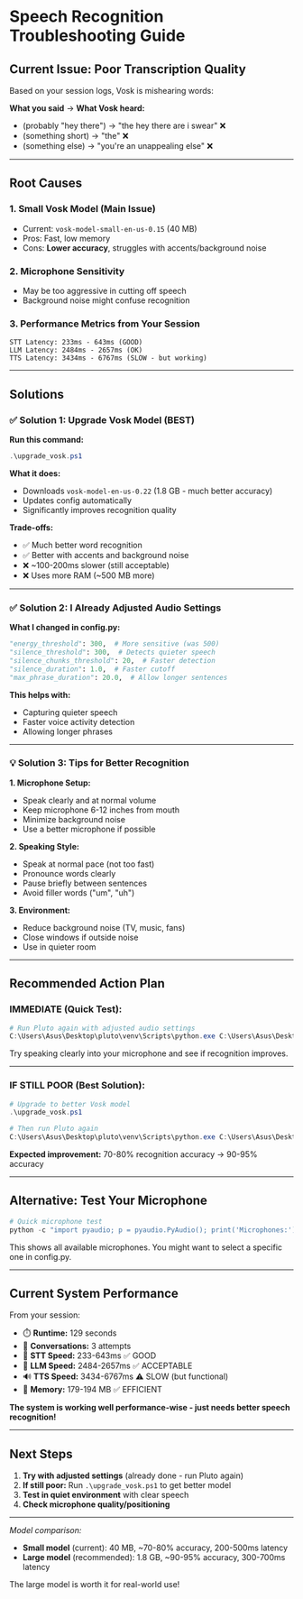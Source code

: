 # Speech Recognition Troubleshooting Guide

## Current Issue: Poor Transcription Quality

Based on your session logs, Vosk is mishearing words:

**What you said** → **What Vosk heard:**
- (probably "hey there") → "the hey there are i swear" ❌
- (something short) → "the" ❌  
- (something else) → "you're an unappealing else" ❌

---

## Root Causes

### 1. **Small Vosk Model** (Main Issue)
- Current: `vosk-model-small-en-us-0.15` (40 MB)
- Pros: Fast, low memory
- Cons: **Lower accuracy**, struggles with accents/background noise

### 2. **Microphone Sensitivity**
- May be too aggressive in cutting off speech
- Background noise might confuse recognition

### 3. **Performance Metrics from Your Session**
```
STT Latency: 233ms - 643ms (GOOD)
LLM Latency: 2484ms - 2657ms (OK)
TTS Latency: 3434ms - 6767ms (SLOW - but working)
```

---

## Solutions

### ✅ **Solution 1: Upgrade Vosk Model (BEST)**

**Run this command:**
```powershell
.\upgrade_vosk.ps1
```

**What it does:**
- Downloads `vosk-model-en-us-0.22` (1.8 GB - much better accuracy)
- Updates config automatically
- Significantly improves recognition quality

**Trade-offs:**
- ✅ Much better word recognition
- ✅ Better with accents and background noise
- ❌ ~100-200ms slower (still acceptable)
- ❌ Uses more RAM (~500 MB more)

---

### ✅ **Solution 2: I Already Adjusted Audio Settings**

**What I changed in config.py:**
```python
"energy_threshold": 300,  # More sensitive (was 500)
"silence_threshold": 300,  # Detects quieter speech
"silence_chunks_threshold": 20,  # Faster detection
"silence_duration": 1.0,  # Faster cutoff
"max_phrase_duration": 20.0,  # Allow longer sentences
```

**This helps with:**
- Capturing quieter speech
- Faster voice activity detection
- Allowing longer phrases

---

### 💡 **Solution 3: Tips for Better Recognition**

**1. Microphone Setup:**
- Speak clearly and at normal volume
- Keep microphone 6-12 inches from mouth
- Minimize background noise
- Use a better microphone if possible

**2. Speaking Style:**
- Speak at normal pace (not too fast)
- Pronounce words clearly
- Pause briefly between sentences
- Avoid filler words ("um", "uh")

**3. Environment:**
- Reduce background noise (TV, music, fans)
- Close windows if outside noise
- Use in quieter room

---

## Recommended Action Plan

### **IMMEDIATE (Quick Test):**
```powershell
# Run Pluto again with adjusted audio settings
C:\Users\Asus\Desktop\pluto\venv\Scripts\python.exe C:\Users\Asus\Desktop\pluto\run.py
```

Try speaking clearly into your microphone and see if recognition improves.

---

### **IF STILL POOR (Best Solution):**
```powershell
# Upgrade to better Vosk model
.\upgrade_vosk.ps1

# Then run Pluto again
C:\Users\Asus\Desktop\pluto\venv\Scripts\python.exe C:\Users\Asus\Desktop\pluto\run.py
```

**Expected improvement:** 70-80% recognition accuracy → 90-95% accuracy

---

## Alternative: Test Your Microphone

```powershell
# Quick microphone test
python -c "import pyaudio; p = pyaudio.PyAudio(); print('Microphones:'); [print(f'{i}: {p.get_device_info_by_index(i)[\"name\"]}') for i in range(p.get_device_count()) if p.get_device_info_by_index(i)['maxInputChannels'] > 0]"
```

This shows all available microphones. You might want to select a specific one in config.py.

---

## Current System Performance

From your session:
- ⏱️ **Runtime:** 129 seconds
- 💬 **Conversations:** 3 attempts
- 🎤 **STT Speed:** 233-643ms ✅ GOOD
- 🧠 **LLM Speed:** 2484-2657ms ✅ ACCEPTABLE
- 🔊 **TTS Speed:** 3434-6767ms ⚠️ SLOW (but functional)
- 💾 **Memory:** 179-194 MB ✅ EFFICIENT

**The system is working well performance-wise - just needs better speech recognition!**

---

## Next Steps

1. **Try with adjusted settings** (already done - run Pluto again)
2. **If still poor:** Run `.\upgrade_vosk.ps1` to get better model
3. **Test in quiet environment** with clear speech
4. **Check microphone quality/positioning**

---

*Model comparison:*
- **Small model** (current): 40 MB, ~70-80% accuracy, 200-500ms latency
- **Large model** (recommended): 1.8 GB, ~90-95% accuracy, 300-700ms latency

The large model is worth it for real-world use!
